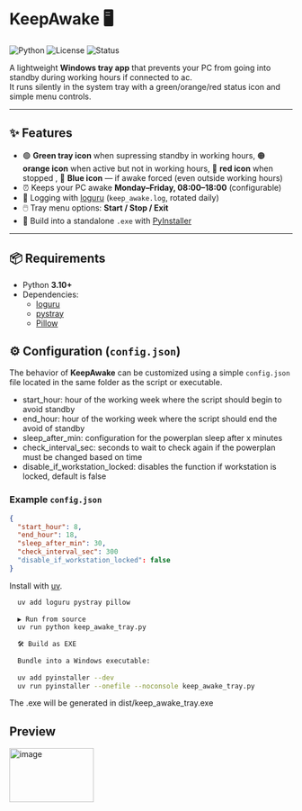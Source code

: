 # KeepAwake 🖥️

![Python](https://img.shields.io/badge/Python-3.10%2B-blue.svg)
![License](https://img.shields.io/badge/License-MIT-green.svg)
![Status](https://img.shields.io/badge/Status-Active-success.svg)

A lightweight **Windows tray app** that prevents your PC from going into standby during working hours if connected to ac.  
It runs silently in the system tray with a green/orange/red status icon and simple menu controls.

---

## ✨ Features
- 🟢 **Green tray icon** when supressing standby in working hours, 🟠 **orange icon** when active but not in working hours, 🔴 **red icon** when stopped  , 🔵 **Blue icon** — if awake forced (even outside working hours)
- ⏰ Keeps your PC awake **Monday–Friday, 08:00–18:00** (configurable)
- 📜 Logging with [loguru](https://github.com/Delgan/loguru) (`keep_awake.log`, rotated daily)  
- 🖱️ Tray menu options: **Start / Stop / Exit**  
- 🚀 Build into a standalone `.exe` with [PyInstaller](https://pyinstaller.org/)  

---

## 📦 Requirements
- Python **3.10+**
- Dependencies:
  - [loguru](https://github.com/Delgan/loguru)  
  - [pystray](https://github.com/moses-palmer/pystray)  
  - [Pillow](https://python-pillow.org/)  

## ⚙️ Configuration (`config.json`)

The behavior of **KeepAwake** can be customized using a simple `config.json` file located in the same folder as the script or executable.
- start_hour: hour of the working week where the script should begin to avoid standby
- end_hour: hour of the working week where the script should end the avoid of standby
- sleep_after_min: configuration for the powerplan sleep after x minutes
- check_interval_sec: seconds to wait to check again if the powerplan must be changed based on time
- disable_if_workstation_locked: disables the function if workstation is locked, default is false

### Example `config.json`

```json
{
  "start_hour": 8,
  "end_hour": 18,
  "sleep_after_min": 30,
  "check_interval_sec": 300
  "disable_if_workstation_locked": false
}
```

Install with [uv](https://github.com/astral-sh/uv).  

```bash
  uv add loguru pystray pillow
  
  ▶️ Run from source
  uv run python keep_awake_tray.py
  
  🛠️ Build as EXE
  
  Bundle into a Windows executable:
  
  uv add pyinstaller --dev
  uv run pyinstaller --onefile --noconsole keep_awake_tray.py
  ```
  
  The .exe will be generated in dist/keep_awake_tray.exe

## Preview
  <img width="150" height="96" alt="image" src="https://github.com/user-attachments/assets/54e8d67b-0f16-42ce-92c1-f5883492a729" />

